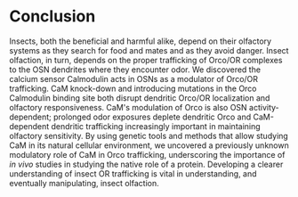 # Conclusion
Insects, both the beneficial and harmful alike, depend on their olfactory systems as they search for food and mates and as they avoid danger.
Insect olfaction, in turn, depends on the proper trafficking of Orco/OR complexes to the OSN dendrites where they encounter odor.
We discovered the calcium sensor Calmodulin acts in OSNs as a modulator of Orco/OR trafficking.
CaM knock-down and introducing mutations in the Orco Calmodulin binding site both disrupt dendritic Orco/OR localization and olfactory responsiveness.
CaM's modulation of Orco is also OSN activity-dependent; prolonged odor exposures deplete dendritic Orco and CaM-dependent dendritic trafficking increasingly important in maintaining olfactory sensitivity.
By using genetic tools and methods that allow studying CaM in its natural cellular environment, we uncovered a previously unknown modulatory role of CaM in Orco trafficking, underscoring the importance of _in vivo_ studies in studying the native role of a protein.
Developing a clearer understanding of insect OR trafficking is vital in understanding, and eventually manipulating, insect olfaction.